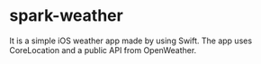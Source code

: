 # spark-weather

It is a simple iOS weather app made by using Swift. The app uses CoreLocation and a public API from OpenWeather.
